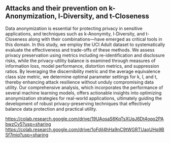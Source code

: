 ## Attacks and their prevention on k-Anonymization, l-Diversity, and t-Closeness

Data anonymization is essential for protecting privacy in sensitive applications, and techniques such as k-Anonymity, l-Diversity, and t-Closeness along with their combinations—have emerged as critical tools in this domain. In this study, we employ the UCI Adult dataset to systematically evaluate the effectiveness and trade-offs of these methods. We assess privacy preservation using metrics including re-identification and disclosure risks, while the privacy-utility balance is examined through measures of information loss, model performance, distortion metrics, and suppression ratios. By leveraging the discernibility metric and the average equivalence class size metric, we determine optimal parameter settings for k, l, and t, thereby enhancing attack resilience without unduly compromising data utility. Our comprehensive analysis, which incorporates the performance of several machine learning models, offers actionable insights into optimizing anonymization strategies for real-world applications, ultimately guiding the development of robust privacy-preserving techniques that effectively balance data protection and practical utility.

https://colab.research.google.com/drive/19UAosaS6KqTsXUqJ6Dt4oqo2PAbwzCv5?usp=sharing
https://colab.research.google.com/drive/1oFdjl4hHa9nC9tWGRTUaoUHq9BSf7miq?usp=sharing
